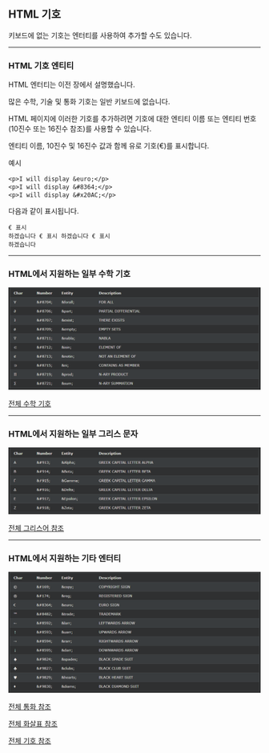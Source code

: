 ## HTML 기호
키보드에 없는 기호는 엔터티를 사용하여 추가할 수도 있습니다.

***
### HTML 기호 엔티티
HTML 엔터티는 이전 장에서 설명했습니다.

많은 수학, 기술 및 통화 기호는 일반 키보드에 없습니다.

HTML 페이지에 이러한 기호를 추가하려면 기호에 대한 엔티티 이름 또는 엔티티 번호(10진수 또는 16진수 참조)를 사용할 수 있습니다.

엔티티 이름, 10진수 및 16진수 값과 함께 유로 기호(€)를 표시합니다.

예시

    <p>I will display &euro;</p>
    <p>I will display &#8364;</p>
    <p>I will display &#x20AC;</p>

다음과 같이 표시됩니다.

    € 표시
    하겠습니다 € 표시 하겠습니다 € 표시
    하겠습니다

***
### HTML에서 지원하는 일부 수학 기호

<img src='./img/entities3.png'>

[전체 수학 기호](https://www.w3schools.com/charsets/ref_utf_math.asp)

***
### HTML에서 지원하는 일부 그리스 문자

<img src='./img/entities4.png'>

[전체 그리스어 참조](https://www.w3schools.com/charsets/ref_utf_greek.asp)

***
### HTML에서 지원하는 기타 엔터티

<img src='./img/entities5.png'>

[전체 통화 참조](https://www.w3schools.com/charsets/ref_utf_currency.asp)

[전체 화살표 참조](https://www.w3schools.com/charsets/ref_utf_arrows.asp)

[전체 기호 참조](https://www.w3schools.com/charsets/ref_utf_symbols.asp)